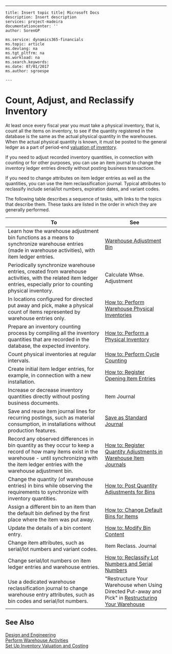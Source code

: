 ---
    title: Insert topic title| Microsoft Docs
    description: Insert description
    services: project-madeira
    documentationcenter: ''
    author: SorenGP

    ms.service: dynamics365-financials
    ms.topic: article
    ms.devlang: na
    ms.tgt_pltfrm: na
    ms.workload: na
    ms.search.keywords:
    ms.date: 07/01/2017
    ms.author: sgroespe

    ---
# Count, Adjust, and Reclassify Inventory
At least once every fiscal year you must take a physical inventory, that is, count all the items on inventory, to see if the quantity registered in the database is the same as the actual physical quantity in the warehouses. When the actual physical quantity is known, it must be posted to the general ledger as a part of period-end [valuation of inventory](../FullExperience/report-costs-and-reconcile-with-the-general-ledger.md).  
  
 If you need to adjust recorded inventory quantities, in connection with counting or for other purposes, you can use an item journal to change the inventory ledger entries directly without posting business transactions.  
  
 If you need to change attributes on item ledger entries as well as the quantities, you can use the item reclassification journal. Typical attributes to reclassify include serial\/lot numbers, expiration dates, and variant codes.  
  
 The following table describes a sequence of tasks, with links to the topics that describe them. These tasks are listed in the order in which they are generally performed.  
  
|**To**|**See**|  
|------------|-------------|  
|Learn how the warehouse adjustment bin functions as a means to synchronize warehouse entries \(made in warehouse activities\), with item ledger entries.|[Warehouse Adjustment Bin](../FullExperience/warehouse-adjustment-bin.md)|  
|Periodically synchronize warehouse entries, created from warehouse activities, with the related item ledger entries, especially prior to counting physical inventory.|Calculate Whse. Adjustment|  
|In locations configured for directed put away and pick, make a physical count of items represented by warehouse entries only.|[How to: Perform Warehouse Physical Inventories](../FullExperience/how-to-perform-warehouse-physical-inventories.md)|  
|Prepare an inventory counting process by compiling all the inventory quantities that are recorded in the database, the expected inventory.|[How to: Perform a Physical Inventory](../FullExperience/how-to-perform-a-physical-inventory.md)|  
|Count physical inventories at regular intervals.|[How to: Perform Cycle Counting](../FullExperience/how-to-perform-cycle-counting.md)|  
|Create initial item ledger entries, for example, in connection with a new installation.|[How to: Register Opening Item Entries](../FullExperience/how-to-register-opening-item-entries.md)|  
|Increase or decrease inventory quantities directly without posting business documents.|Item Journal|  
|Save and reuse item journal lines for recurring postings, such as material consumption, in installations without production features.|[Save as Standard Journal](../FullExperience/how-to-reuse-standard-journals.md)|  
|Record any observed differences in bin quantity as they occur to keep a record of how many items exist in the warehouse - until synchronizing with the item ledger entries with the warehouse adjustment bin.|[How to: Register Quantity Adjustments in Warehouse Item Journals](../FullExperience/how-to-register-quantity-adjustments-in-warehouse-item-journals.md)|  
|Change the quantity \(of warehouse entries\) in bins while observing the requirements to synchronize with inventory quantities.|[How to: Post Quantity Adjustments for Bins](../FullExperience/how-to-post-quantity-adjustments-for-bins.md)|  
|Assign a different bin to an item than the default bin defined by the first place where the item was put away.|[How to: Change Default Bins for Items](../FullExperience/how-to-change-default-bins-for-items.md)|  
|Update the details of a bin content entry.|[How to: Modify Bin Content](../FullExperience/how-to-modify-bin-content.md)|  
|Change item attributes, such as serial\/lot numbers and variant codes.|Item Reclass. Journal|  
|Change serial\/lot numbers on item ledger entries and warehouse entries.|[How to: Reclassify Lot Numbers and Serial Numbers](../FullExperience/how-to-reclassify-lot-numbers-and-serial-numbers.md)|  
|Use a dedicated warehouse reclassification journal to change warehouse entry attributes, such as bin codes and serial\/lot numbers.|"Restructure Your Warehouse when Using Directed Put-away and Pick" in [Restructuring Your Warehouse](../FullExperience/how-to-restructure-warehouses.md)|  
  
## See Also  
 [Design and Engineering](../FullExperience/design-and-engineering.md)   
 [Perform Warehouse Activities](../FullExperience/perform-warehouse-activities.md)   
 [Set Up Inventory Valuation and Costing](../FullExperience/set-up-inventory-valuation-and-costing.md)